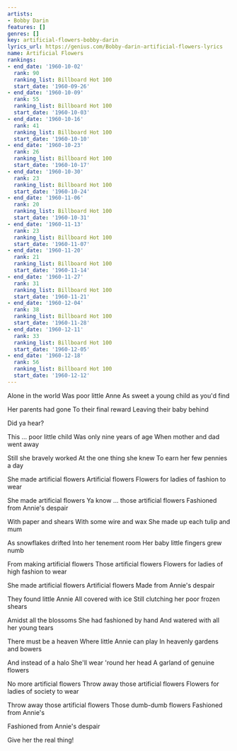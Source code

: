 ```yaml
---
artists:
- Bobby Darin
features: []
genres: []
key: artificial-flowers-bobby-darin
lyrics_url: https://genius.com/Bobby-darin-artificial-flowers-lyrics
name: Artificial Flowers
rankings:
- end_date: '1960-10-02'
  rank: 90
  ranking_list: Billboard Hot 100
  start_date: '1960-09-26'
- end_date: '1960-10-09'
  rank: 55
  ranking_list: Billboard Hot 100
  start_date: '1960-10-03'
- end_date: '1960-10-16'
  rank: 41
  ranking_list: Billboard Hot 100
  start_date: '1960-10-10'
- end_date: '1960-10-23'
  rank: 26
  ranking_list: Billboard Hot 100
  start_date: '1960-10-17'
- end_date: '1960-10-30'
  rank: 23
  ranking_list: Billboard Hot 100
  start_date: '1960-10-24'
- end_date: '1960-11-06'
  rank: 20
  ranking_list: Billboard Hot 100
  start_date: '1960-10-31'
- end_date: '1960-11-13'
  rank: 23
  ranking_list: Billboard Hot 100
  start_date: '1960-11-07'
- end_date: '1960-11-20'
  rank: 21
  ranking_list: Billboard Hot 100
  start_date: '1960-11-14'
- end_date: '1960-11-27'
  rank: 31
  ranking_list: Billboard Hot 100
  start_date: '1960-11-21'
- end_date: '1960-12-04'
  rank: 38
  ranking_list: Billboard Hot 100
  start_date: '1960-11-28'
- end_date: '1960-12-11'
  rank: 33
  ranking_list: Billboard Hot 100
  start_date: '1960-12-05'
- end_date: '1960-12-18'
  rank: 56
  ranking_list: Billboard Hot 100
  start_date: '1960-12-12'
---
```

Alone in the world
Was poor little Anne
As sweet a young child as you'd find

Her parents had gone
To their final reward
Leaving their baby behind

Did ya hear?

This ... poor little child
Was only nine years of age
When mother and dad went away

Still she bravely worked
At the one thing she knew
To earn her few pennies a day

She made artificial flowers
Artificial flowers
Flowers for ladies of fashion to wear

She made artificial flowers
Ya know ... those artificial flowers
Fashioned from Annie's despair

With paper and shears
With some wire and wax
She made up each tulip and mum

As snowflakes drifted
Into her tenement room
Her baby little fingers grew numb

From making artificial flowers
Those artificial flowers
Flowers for ladies of high fashion to wear

She made artificial flowers
Artificial flowers
Made from Annie's despair

They found little Annie
All covered with ice
Still clutching her poor frozen shears

Amidst all the blossoms
She had fashioned by hand
And watered with all her young tears

There must be a heaven
Where little Annie can play
In heavenly gardens and bowers

And instead of a halo
She'll wear 'round her head
A garland of genuine flowers

No more artificial flowers
Throw away those artificial flowers
Flowers for ladies of society to wear

Throw away those artificial flowers
Those dumb-dumb flowers
Fashioned from Annie's

Fashioned from Annie's despair

Give her the real thing!
